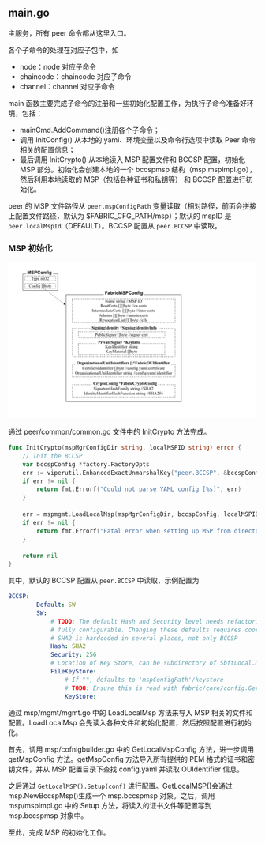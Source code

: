 ## main.go

主服务，所有 peer 命令都从这里入口。

各个子命令的处理在对应子包中，如

* node：node 对应子命令
* chaincode：chaincode 对应子命令
* channel：channel 对应子命令

main 函数主要完成子命令的注册和一些初始化配置工作，为执行子命令准备好环境，包括：

* mainCmd.AddCommand()注册各个子命令；
* 调用 InitConfig() 从本地的 yaml、环境变量以及命令行选项中读取 Peer 命令相关的配置信息；
* 最后调用 InitCrypto() 从本地读入 MSP 配置文件和 BCCSP 配置，初始化 MSP 部分。初始化会创建本地的一个 bccspmsp 结构（msp.mspimpl.go），然后利用本地读取的 MSP（包括各种证书和私钥等） 和 BCCSP 配置进行初始化。

peer 的 MSP 文件路径从 `peer.mspConfigPath` 变量读取（相对路径，前面会拼接上配置文件路径，默认为 $FABRIC_CFG_PATH/msp）；默认的 mspID 是 `peer.localMspId`（DEFAULT）。BCCSP 配置从 `peer.BCCSP` 中读取。

### MSP 初始化

![MSP 配置结构](_images/mspconfig.png)

通过 peer/common/common.go 文件中的 InitCrypto 方法完成。

```go
func InitCrypto(mspMgrConfigDir string, localMSPID string) error {
	// Init the BCCSP
	var bccspConfig *factory.FactoryOpts
	err := viperutil.EnhancedExactUnmarshalKey("peer.BCCSP", &bccspConfig)
	if err != nil {
		return fmt.Errorf("Could not parse YAML config [%s]", err)
	}

	err = mspmgmt.LoadLocalMsp(mspMgrConfigDir, bccspConfig, localMSPID)
	if err != nil {
		return fmt.Errorf("Fatal error when setting up MSP from directory %s: err %s\n", mspMgrConfigDir, err)
	}

	return nil
}
```


其中，默认的 BCCSP 配置从 `peer.BCCSP` 中读取，示例配置为

```yaml
BCCSP:
        Default: SW
        SW:
            # TODO: The default Hash and Security level needs refactoring to be
            # fully configurable. Changing these defaults requires coordination
            # SHA2 is hardcoded in several places, not only BCCSP
            Hash: SHA2
            Security: 256
            # Location of Key Store, can be subdirectory of SbftLocal.DataDir
            FileKeyStore:
                # If "", defaults to 'mspConfigPath'/keystore
                # TODO: Ensure this is read with fabric/core/config.GetPath() once ready
                KeyStore:
```

通过 msp/mgmt/mgmt.go 中的 LoadLocalMsp 方法来导入 MSP 相关的文件和配置。LoadLocalMsp 会先读入各种文件和初始化配置，然后按照配置进行初始化。

首先，调用 msp/cofnigbuilder.go 中的 GetLocalMspConfig 方法，进一步调用 getMspConfig 方法。getMspConfig 方法导入所有提供的 PEM 格式的证书和密钥文件，并从 MSP 配置目录下查找 config.yaml 并读取 OUIdentifier 信息。

之后通过 `GetLocalMSP().Setup(conf)` 进行配置。GetLocalMSP()会通过 msp.NewBccspMsp()生成一个 msp.bccspmsp 对象。之后，调用 msp/mspimpl.go 中的 Setup 方法，将读入的证书文件等配置写到 msp.bccspmsp 对象中。

至此，完成 MSP 的初始化工作。


